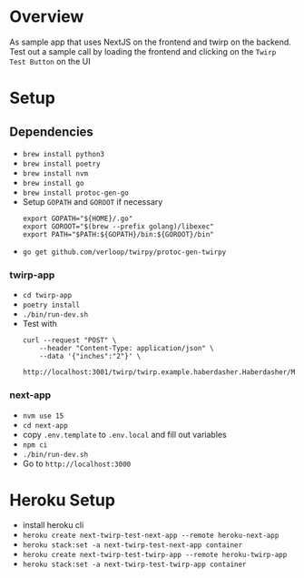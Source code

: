 # Overview
As sample app that uses NextJS on the frontend and twirp on the backend. Test out a sample call by loading the frontend and clicking on the `Twirp Test Button` on the UI

# Setup

## Dependencies
- `brew install python3`
- `brew install poetry`
- `brew install nvm`
- `brew install go`
- `brew install protoc-gen-go`
- Setup `GOPATH` and `GOROOT` if necessary
    ```
    export GOPATH="${HOME}/.go"
    export GOROOT="$(brew --prefix golang)/libexec"
    export PATH="$PATH:${GOPATH}/bin:${GOROOT}/bin"
    ```
- `go get github.com/verloop/twirpy/protoc-gen-twirpy`

### twirp-app
- `cd twirp-app`
- `poetry install`
- `./bin/run-dev.sh`
- Test with 
    ```
    curl --request "POST" \
        --header "Content-Type: application/json" \
        --data '{"inches":"2"}' \
        http://localhost:3001/twirp/twirp.example.haberdasher.Haberdasher/MakeHat
    ```

### next-app
- `nvm use 15`
- `cd next-app`
- copy `.env.template` to `.env.local` and fill out variables
- `npm ci`
- `./bin/run-dev.sh`
- Go to `http://localhost:3000`


# Heroku Setup
- install heroku cli
- `heroku create next-twirp-test-next-app --remote heroku-next-app`
- `heroku stack:set -a next-twirp-test-next-app container`
- `heroku create next-twirp-test-twirp-app --remote heroku-twirp-app`
- `heroku stack:set -a next-twirp-test-twirp-app container`